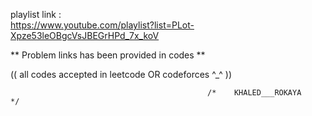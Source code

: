 playlist link :  
https://www.youtube.com/playlist?list=PLot-Xpze53leOBgcVsJBEGrHPd_7x_koV

** Problem links has been provided in codes **

(( all codes accepted in leetcode OR codeforces ^_^ ))

                                                /*    KHALED___ROKAYA    */
